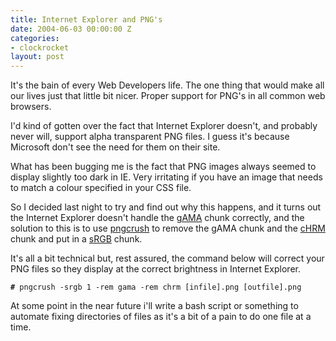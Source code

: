 ```yaml
---
title: Internet Explorer and PNG's
date: 2004-06-03 00:00:00 Z
categories:
- clockrocket
layout: post
---
```


It's the bain of every Web Developers life.  The one thing that would make all our lives just that little bit nicer.  Proper support for PNG's in all common web browsers.

<!-- more -->

I'd kind of gotten over the fact that Internet Explorer doesn't, and probably never will, support alpha transparent PNG files.  I guess it's because Microsoft don't see the need for them on their site.

What has been bugging me is the fact that PNG images always seemed to display slightly too dark in IE.  Very irritating if you have an image that needs to match a colour specified in your CSS file.

So I decided last night to try and find out why this happens, and it turns out the Internet Explorer doesn't handle the <a href="http://www.libpng.org/pub/png/spec/1.2/PNG-Chunks.html#C.gAMA" title="Look up details about the gAMA chunk on libpng.org">gAMA</a> chunk correctly, and the solution to this is to use <a href="http://pmt.sourceforge.net/pngcrush/index.html" title="Visit the pngcrush page.">pngcrush</a> to remove the gAMA chunk and the <a href="http://www.libpng.org/pub/png/spec/1.2/PNG-Chunks.html#C.cHRM" title="Look up details about the cHRM chunk on libpng.org">cHRM</a> chunk and put in a <a href="http://www.libpng.org/pub/png/spec/1.2/PNG-Chunks.html#C.sRGB" title="Look up details about the sRGB chunk on libpng.org">sRGB</a> chunk.

It's all a bit technical but, rest assured, the command below will correct your PNG files so they display at the correct brightness in Internet Explorer.

<pre><code><b>#</b> pngcrush -srgb 1 -rem gama -rem chrm [infile].png [outfile].png</code></pre>

At some point in the near future i'll write a bash script or something to automate fixing directories of files as it's a bit of a pain to do one file at a time.
